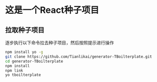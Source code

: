 # 这是一个React种子项目

## 拉取种子项目

逐步执行以下命令拉去种子项目，然后按照提示进行操作

```bash
npm install yo -g
git clone https://github.com/Tianlikai/generator-TBoilterplate.git
cd generator-TBoilterplate
npm install
npm link
yo tboilterplate
```
